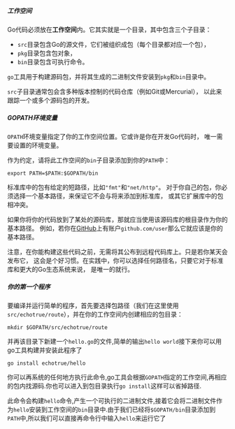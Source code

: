 ##### 工作空间

Go代码必须放在**工作空间**内。它其实就是一个目录，其中包含三个子目录：

* `src`目录包含Go的源文件，它们被组织成包（每个目录都对应一个包），
* `pkg`目录包含包对象，
* `bin`目录包含可执行命令。

`go`工具用于构建源码包，并将其生成的二进制文件安装到`pkg`和`bin`目录中。

`src`子目录通常包会含多种版本控制的代码仓库（例如Git或Mercurial）， 以此来跟踪一个或多个源码包的开发。

##### GOPATH环境变量

`OPATH`环境变量指定了你的工作空间位置。它或许是你在开发Go代码时， 唯一需要设置的环境变量。

作为约定，请将此工作空间的`bin`子目录添加到你的`PATH`中：

```
export PATH=$PATH:$GOPATH/bin
```

标准库中的包有给定的短路径，比如`"fmt"`和`"net/http"`。 对于你自己的包，你必须选择一个基本路径，来保证它不会与将来添加到标准库， 或其它扩展库中的包相冲突。

如果你将你的代码放到了某处的源码库，那就应当使用该源码库的根目录作为你的基本路径。 例如，若你在[GitHub](https://github.com/)上有账户`github.com/user`那么它就应该是你的基本路径。

注意，在你能构建这些代码之前，无需将其公布到远程代码库上。只是若你某天会发布它， 这会是个好习惯。在实践中，你可以选择任何路径名，只要它对于标准库和更大的Go生态系统来说， 是唯一的就行。

##### 你的第一个程序

要编译并运行简单的程序，首先要选择包路径（我们在这里使用`src/echotrue/route`），并在你的工作空间内创建相应的包目录：

```
mkdir $GOPATH/src/echotrue/route
```

并再该目录下新建一个`hello.go`的文件,简单的输出`hello world`接下来你可以用go工具构建并安装此程序了

```
go install echotrue/hello
```

你可以再系统的任何地方执行此命令,go工具会根据`GOPATH`指定的工作空间,再相应的包内找源码.你也可以进入到包目录执行`go install`这样可以省掉路径.

此命令会构建`hello`命令,产生一个可执行的二进制文件,接着它会将二进制文件作为`hello`安装到工作空间的`bin`目录中.由于我们已经将`$GOPATH/bin`目录添加到`PATH`中,所以我们可以直接再命令行中输入`hello`来运行它了

